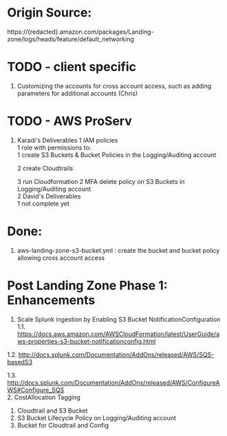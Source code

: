 # Origin Source: 
https://{redacted}.amazon.com/packages/Landing-zone/logs/heads/feature/default_networking

# TODO - client specific
1. Customizing the accounts for cross account access, such as adding parameters for additional accounts (Chris)

# TODO - AWS ProServ 
1. Karadi's Deliverables
  1 IAM policies  
    1 role with permissions to:  
      1 create S3 Buckets & Bucket Policies in the Logging/Auditing account  

      2 create Cloudtrails

      3 run Cloudformation 
  2 MFA delete policy on S3 Buckets in Logging/Auditing account     
2 David's Deliverables  
  1 not complete yet  
# Done:
1. aws-landing-zone-s3-bucket.yml : create the bucket and bucket policy allowing cross account access 

# Post Landing Zone Phase 1: Enhancements
1. Scale Splunk ingestion by Enabling S3 Bucket NotificationConfiguration  
  1.1. https://docs.aws.amazon.com/AWSCloudFormation/latest/UserGuide/aws-properties-s3-bucket-notificationconfig.html  

  1.2. http://docs.splunk.com/Documentation/AddOns/released/AWS/SQS-basedS3  
 
  1.3. http://docs.splunk.com/Documentation/AddOns/released/AWS/ConfigureAWS#Configure_SQS  
2. CostAllocation Tagging  
  1. Cloudtrail and S3 Bucket  
3. S3 Bucket Lifecycle Policy on Logging/Auditing account  
  1. Bucket for Cloudtrail and Config  
